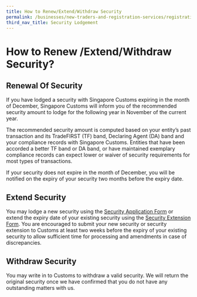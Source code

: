 ```yaml
---
title: How to Renew/Extend/Withdraw Security
permalink: /businesses/new-traders-and-registration-services/registration-services/security-lodgement/Renew-extend-withdraw-security
third_nav_title: Security Lodgement
---
```



# How to Renew /Extend/Withdraw Security?

## Renewal Of Security

If you have lodged a security with Singapore Customs expiring in the month of December, Singapore Customs will inform you of the recommended security amount to lodge for the following year in November of the current year.

The recommended security amount is computed based on your entity’s past transaction and its TradeFIRST (TF) band, Declaring Agent (DA) band and your compliance records with Singapore Customs. Entities that have been accorded a better TF band or DA band, or have maintained exemplary compliance records can expect lower or waiver of security requirements for most types of transactions.  
  
If your security does not expire in the month of December, you will be notified on the expiry of your security two months before the expiry date.

## Extend Security

You may lodge a new security using the [Security Application Form](/eservices/customs-forms-and-service-links) or extend the expiry date of your existing security using the [Security Extension Form](/eservices/customs-forms-and-service-links). You are encouraged to submit your new security or security extension to Customs at least two weeks before the expiry of your existing security to allow sufficient time for processing and amendments in case of discrepancies.

## Withdraw Security

You may write in to Customs to withdraw a valid security. We will return the original security once we have confirmed that you do not have any outstanding matters with us.
